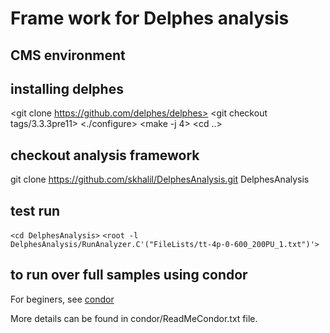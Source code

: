 # Frame work for Delphes analysis #

## CMS environment

<cmsrel CMSSW_8_0_4>
<cd CMSSW_8_0_4/src>
<cmsenv>

## installing delphes

<git clone https://github.com/delphes/delphes> 
<cd delphes>
<git checkout tags/3.3.3pre11>
<./configure>
<make -j 4>
<cd ..>

## checkout analysis framework

git clone https://github.com/skhalil/DelphesAnalysis.git DelphesAnalysis

## test run

`<cd DelphesAnalysis>`
`<root -l DelphesAnalysis/RunAnalyzer.C'("FileLists/tt-4p-0-600_200PU_1.txt")'>`

## to run over full samples using condor

For beginers, see [condor](http://uscms.org/uscms_at_work/physics/computing/setup/batch_systems.shtml")

<cd condor>
<ln -s ../RunAnalyzer.C RunAnalyzer.C>
<ln -s ../DelphesVLQAnalaysis.C DelphesVLQAnalaysis.C>
<ln -s ../DelphesVLQAnalaysis.h DelphesVLQAnalaysis.h>
<ln -s ../../delphes delphes>
<tar -czf delphes.tar delphes>
<python batchMaker.py>

More details can be found in condor/ReadMeCondor.txt file.

